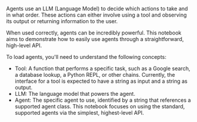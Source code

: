 Agents use an LLM (Language Model) to decide which actions to take and in what order. These actions can either involve using a tool and observing its output or returning information to the user.

When used correctly, agents can be incredibly powerful. This notebook aims to demonstrate how to easily use agents through a straightforward, high-level API.

To load agents, you'll need to understand the following concepts:

* Tool: A function that performs a specific task, such as a Google search, a database lookup, a Python REPL, or other chains. Currently, the interface for a tool is expected to have a string as input and a string as output.
* LLM: The language model that powers the agent.
* Agent: The specific agent to use, identified by a string that references a supported agent class. This notebook focuses on using the standard, supported agents via the simplest, highest-level API.